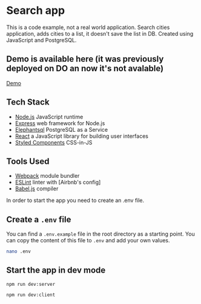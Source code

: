 # Search app

This is a code example, not a real world application.
Search cities application, adds cities to a list, it doesn't save the list in DB.
Created using JavaScript and PostgreSQL.

## Demo is available here (it was previously deployed on DO an now it's not avalable)

[Demo](http://http://64.226.104.96:3001/)

## Tech Stack

-   [Node.js](https://nodejs.org/en/) JavaScript runtime
-   [Express](https://expressjs.com/) web framework for Node.js
-   [Elephantsql](https://elephantsql.com) PostgreSQL as a Service
-   [React](https://reactjs.org/) a JavaScript library for building user interfaces
-   [Styled Components](https://www.styled-components.com/) CSS-in-JS

## Tools Used

-   [Webpack](https://webpack.js.org/) module bundler
-   [ESLint](http://eslint.org/) linter with [Airbnb's config]
-   [Babel.js](https://babeljs.io/) compiler

In order to start the app you need to create an .env file.

## Create a `.env` file

You can find a `.env.example` file in the root directory as a starting point. You can copy the content of this file to `.env` and add your own values.

```bash
nano .env
```

## Start the app in dev mode

```
npm run dev:server
```

```
npm run dev:client
```
